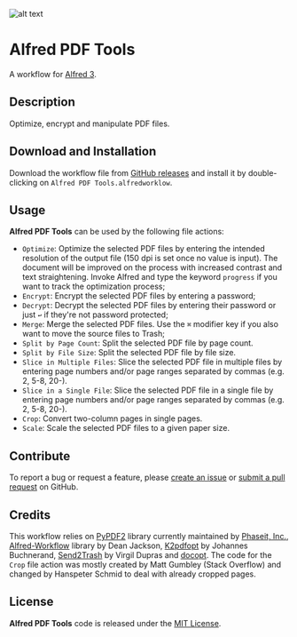 ![alt text](src/icon.png)

# Alfred PDF Tools

A workflow for [Alfred 3][1].

## Description

Optimize, encrypt and manipulate PDF files.

## Download and Installation

Download the workflow file from [GitHub releases][2] and install it by double-clicking on `Alfred PDF Tools.alfredworklow`.

## Usage

**Alfred PDF Tools** can be used by the following file actions:

* `Optimize`: Optimize the selected PDF files by entering the intended resolution of the output file (150 dpi is set once no value is input). The document will be improved on the process with increased contrast and text straightening. Invoke Alfred and type the keyword `progress` if you want to track the optimization process;
* `Encrypt`: Encrypt the selected PDF files by entering a password;
* `Decrypt`: Decrypt the selected PDF files by entering their password or just `↩` if they're not password protected;
* `Merge`: Merge the selected PDF files. Use the `⌘` modifier key if you also want to move the source files to Trash;
* `Split by Page Count`: Split the selected PDF file by page count.
* `Split by File Size`: Split the selected PDF file by file size.
* `Slice in Multiple Files`: Slice the selected PDF file in multiple files by entering page numbers and/or page ranges separated by commas (e.g. 2, 5-8, 20-).
* `Slice in a Single File`: Slice the selected PDF file in a single file by entering page numbers and/or page ranges separated by commas (e.g. 2, 5-8, 20-).
* `Crop`: Convert two-column pages in single pages.
* `Scale`: Scale the selected PDF files to a given paper size.

## Contribute

To report a bug or request a feature, please [create an issue][3] or [submit a pull request][4] on GitHub.

## Credits

This workflow relies on [PyPDF2][5] library currently maintained by [Phaseit, Inc.][6], [Alfred-Workflow][7] library by Dean Jackson, [K2pdfopt][8] by Johannes Buchnerand, [Send2Trash][9] by Virgil Dupras and [docopt][10]. The code for the `Crop` file action  was mostly created by Matt Gumbley (Stack Overflow) and changed by Hanspeter Schmid to deal with already cropped pages.

## License

**Alfred PDF Tools** code is released under the [MIT License][11].

[1]:http://www.alfredapp.com/
[2]:https://github.com/xilopaint/alfred-pdf-tools/releases/latest
[3]:https://github.com/xilopaint/alfred-pdf-tools/issues
[4]:https://github.com/xilopaint/alfred-pdf-tools/pulls
[5]:https://github.com/mstamy2/PyPDF2
[6]:http://phaseit.net
[7]:https://github.com/deanishe/alfred-workflow
[8]:http://www.willus.com/k2pdfopt/
[9]:https://github.com/hsoft/send2trash
[10]:https://github.com/docopt/docopt
[11]:https://opensource.org/licenses/MIT
